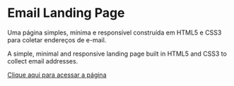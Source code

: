 # Email Landing Page

Uma página simples, mínima e responsível construída em HTML5 e CSS3 para coletar endereços de e-mail.

A simple, minimal and responsive landing page built in HTML5 and CSS3 to collect email addresses.

[Clique aqui para acessar a página](https://victor-henri.github.io/layout-challenges/email-landing-page/)